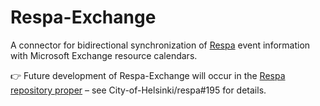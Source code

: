 Respa-Exchange
==============

A connector for bidirectional synchronization of [Respa][respa]
event information with Microsoft Exchange resource calendars.

:point_right: Future development of Respa-Exchange will occur in
the [Respa repository proper][respa] – see City-of-Helsinki/respa#195 for details.

[respa]: https://github.com/City-of-Helsinki/respa
